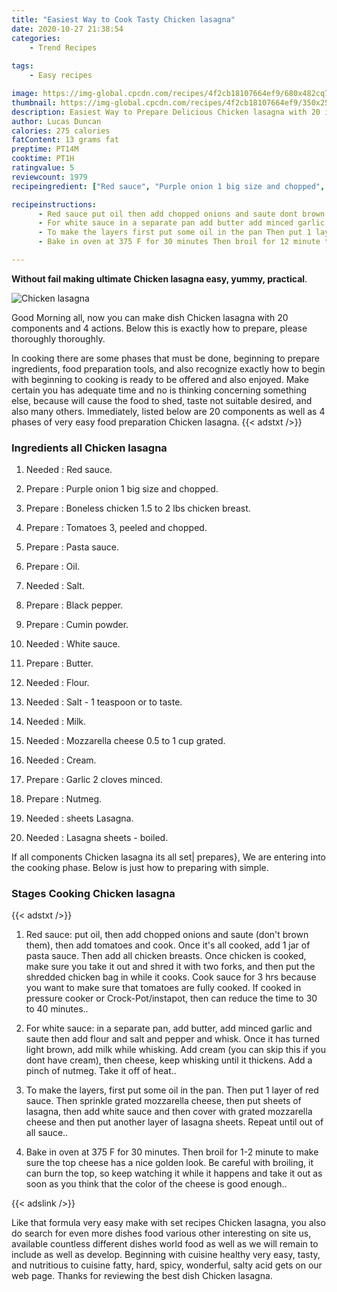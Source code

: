 ```yaml
---
title: "Easiest Way to Cook Tasty Chicken lasagna"
date: 2020-10-27 21:38:54
categories:
    - Trend Recipes
    
tags:
    - Easy recipes

image: https://img-global.cpcdn.com/recipes/4f2cb18107664ef9/680x482cq70/chicken-lasagna-recipe-main-photo.jpg
thumbnail: https://img-global.cpcdn.com/recipes/4f2cb18107664ef9/350x250cq70/chicken-lasagna-recipe-main-photo.jpg
description: Easiest Way to Prepare Delicious Chicken lasagna with 20 ingredients and 4 stages of easy cooking.
author: Lucas Duncan
calories: 275 calories
fatContent: 13 grams fat
preptime: PT14M
cooktime: PT1H
ratingvalue: 5
reviewcount: 1979
recipeingredient: ["Red sauce", "Purple onion 1 big size and chopped", "Boneless chicken 15 to 2 lbs chicken breast", "Tomatoes 3 peeled and chopped", "Pasta sauce", "Oil", "Salt", "Black pepper", "Cumin powder", "White sauce", "Butter", "Flour", "Salt  1 teaspoon or to taste", "Milk", "Mozzarella cheese 05 to 1 cup grated", "Cream", "Garlic 2 cloves minced", "Nutmeg", "sheets Lasagna", "Lasagna sheets  boiled"]

recipeinstructions: 
      - Red sauce put oil then add chopped onions and saute dont brown them then add tomatoes and cook Once its all cooked add 1 jar of pasta sauce Then add all chicken breasts Once chicken is cooked make sure you take it out and shred it with two forks and then put the shredded chicken bag in while it cooks Cook sauce for 3 hrs because you want to make sure that tomatoes are fully cooked If cooked in pressure cooker or CrockPotinstapot then can reduce the time to 30 to 40 minutes 
      - For white sauce in a separate pan add butter add minced garlic and saute then add flour and salt and pepper and whisk Once it has turned light brown add milk while whisking Add cream you can skip this if you dont have cream then cheese keep whisking until it thickens Add a pinch of nutmeg Take it off of heat 
      - To make the layers first put some oil in the pan Then put 1 layer of red sauce Then sprinkle grated mozzarella cheese then put sheets of lasagna then add white sauce and then cover with grated mozzarella cheese and then put another layer of lasagna sheets Repeat until out of all sauce 
      - Bake in oven at 375 F for 30 minutes Then broil for 12 minute to make sure the top cheese has a nice golden look Be careful with broiling it can burn the top so keep watching it while it happens and take it out as soon as you think that the color of the cheese is good enough

---
```




**Without fail making ultimate Chicken lasagna easy, yummy, practical**. 


![Chicken lasagna](https://img-global.cpcdn.com/recipes/4f2cb18107664ef9/680x482cq70/chicken-lasagna-recipe-main-photo.jpg "Chicken lasagna")




Good Morning all, now you can make dish Chicken lasagna with 20 components and 4 actions. Below this is exactly how to prepare, please thoroughly thoroughly.

In cooking there are some phases that must be done, beginning to prepare ingredients, food preparation tools, and also recognize exactly how to begin with beginning to cooking is ready to be offered and also enjoyed. Make certain you has adequate time and no is thinking concerning something else, because will cause the food to shed, taste not suitable desired, and also many others. Immediately, listed below are 20 components as well as 4 phases of very easy food preparation Chicken lasagna.
{{< adstxt />}}

### Ingredients all Chicken lasagna


1. Needed  : Red sauce.

1. Prepare  : Purple onion 1 big size and chopped.

1. Prepare  : Boneless chicken 1.5 to 2 lbs chicken breast.

1. Prepare  : Tomatoes 3, peeled and chopped.

1. Prepare  : Pasta sauce.

1. Prepare  : Oil.

1. Needed  : Salt.

1. Prepare  : Black pepper.

1. Prepare  : Cumin powder.

1. Needed  : White sauce.

1. Prepare  : Butter.

1. Needed  : Flour.

1. Needed  : Salt - 1 teaspoon or to taste.

1. Needed  : Milk.

1. Needed  : Mozzarella cheese 0.5 to 1 cup grated.

1. Needed  : Cream.

1. Prepare  : Garlic 2 cloves minced.

1. Prepare  : Nutmeg.

1. Needed  : sheets Lasagna.

1. Needed  : Lasagna sheets - boiled.



If all components Chicken lasagna its all set| prepares}, We are entering into the cooking phase. Below is just how to preparing with simple.

### Stages Cooking Chicken lasagna

{{< adstxt />}}


1. Red sauce: put oil, then add chopped onions and saute (don&#39;t brown them), then add tomatoes and cook. Once it&#39;s all cooked, add 1 jar of pasta sauce. Then add all chicken breasts. Once chicken is cooked, make sure you take it out and shred it with two forks, and then put the shredded chicken bag in while it cooks. Cook sauce for 3 hrs because you want to make sure that tomatoes are fully cooked. If cooked in pressure cooker or Crock-Pot/instapot, then can reduce the time to 30 to 40 minutes..



1. For white sauce: in a separate pan, add butter, add minced garlic and saute then add flour and salt and pepper and whisk. Once it has turned light brown, add milk while whisking. Add cream (you can skip this if you dont have cream), then cheese, keep whisking until it thickens. Add a pinch of nutmeg. Take it off of heat..



1. To make the layers, first put some oil in the pan. Then put 1 layer of red sauce. Then sprinkle grated mozzarella cheese, then put sheets of lasagna, then add white sauce and then cover with grated mozzarella cheese and then put another layer of lasagna sheets. Repeat until out of all sauce..



1. Bake in oven at 375 F for 30 minutes. Then broil for 1-2 minute to make sure the top cheese has a nice golden look. Be careful with broiling, it can burn the top, so keep watching it while it happens and take it out as soon as you think that the color of the cheese is good enough..





{{< adslink />}}

Like that formula very easy make with set recipes Chicken lasagna, you also do search for even more dishes food various other interesting on site us, available countless different dishes world food as well as we will remain to include as well as develop. Beginning with cuisine healthy very easy, tasty, and nutritious to cuisine fatty, hard, spicy, wonderful, salty acid gets on our web page. Thanks for reviewing the best dish Chicken lasagna.
